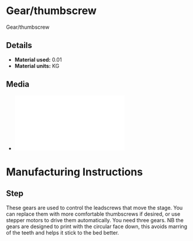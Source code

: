 # Gear/thumbscrew
Gear/thumbscrew

## Details
*   **Material used:** 0.01
*   **Material units:** KG

## Media
*   ![](./stl/large_gear.stl)

# Manufacturing Instructions
## Step
These gears are used to control the leadscrews that move the stage.  You can replace them with more comfortable thumbscrews if desired, or use stepper motors to drive them automatically.  You need three gears.  NB the gears are designed to print with the circular face down, this avoids marring of the teeth and helps it stick to the bed better.



